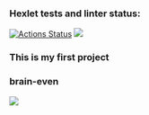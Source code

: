 ### Hexlet tests and linter status:
[![Actions Status](https://github.com/Kepupa/frontend-project-44/workflows/hexlet-check/badge.svg)](https://github.com/Kepupa/frontend-project-44/actions)
<a href="https://codeclimate.com/github/Kepupa/frontend-project-44/maintainability"><img src="https://api.codeclimate.com/v1/badges/31b3fa8e1a46f4a06fad/maintainability" /></a>

### This is my first project
### brain-even
<a href="https://asciinema.org/a/KY8Ko6MTiROGbNLeQ3Iiekg8v" target="_blank"><img src="https://asciinema.org/a/KY8Ko6MTiROGbNLeQ3Iiekg8v.svg" /></a>